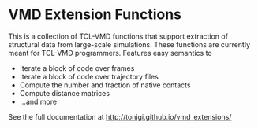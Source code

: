 VMD Extension Functions
==============

This is a collection of TCL-VMD functions that support extraction of
structural data from large-scale simulations. These functions are
currently meant for TCL-VMD programmers.  Features easy semantics to

 * Iterate a block of code over frames
 * Iterate a block of code over trajectory files
 * Compute the number and fraction of native contacts
 * Compute distance matrices
 * ...and more

See the full documentation at http://tonigi.github.io/vmd_extensions/
